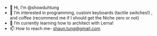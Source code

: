 - 👋 Hi, I’m @showduhtung
- 👀 I’m interested in programming, custom keyboards (tactile switches!) , and coffee (recommend me if I should get the Niche zero or not)
- 🌱 I’m currently learning how to architect with Lerna!
- 📫 How to reach me- shaun.tung@gmail.com

<!---
showduhtung/showduhtung is a ✨ special ✨ repository because its `README.md` (this file) appears on your GitHub profile.
You can click the Preview link to take a look at your changes.
--->

